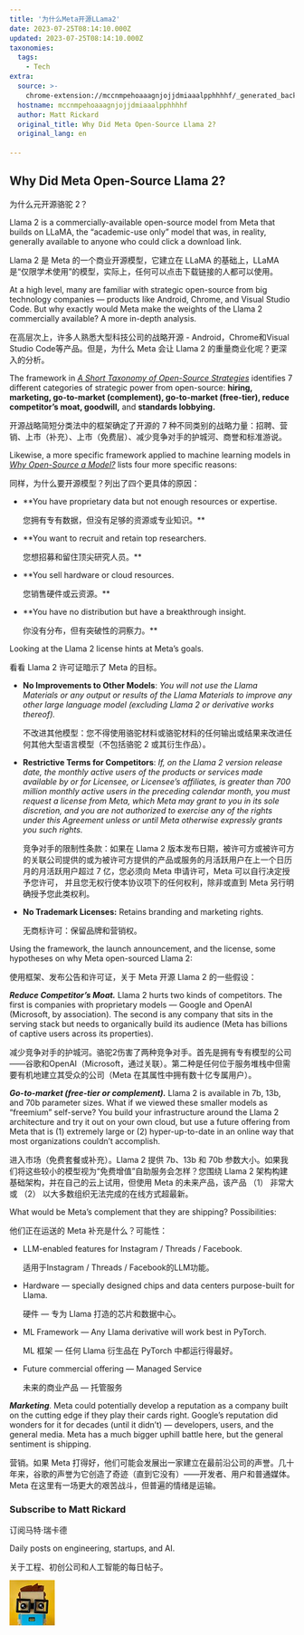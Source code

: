 ```yaml
---
title: '为什么Meta开源LLama2'
date: 2023-07-25T08:14:10.000Z
updated: 2023-07-25T08:14:10.000Z
taxonomies:
  tags:
    - Tech
extra:
  source: >-
    chrome-extension://mccnmpehoaaagnjojjdmiaaalpphhhhf/_generated_background_page.html
  hostname: mccnmpehoaaagnjojjdmiaaalpphhhhf
  author: Matt Rickard
  original_title: Why Did Meta Open-Source Llama 2?
  original_lang: en

---
```


## Why Did Meta Open-Source Llama 2?  

为什么元开源骆驼 2？

Llama 2 is a commercially-available open-source model from Meta that builds on LLaMA, the “academic-use only” model that was, in reality, generally available to anyone who could click a download link.  

Llama 2 是 Meta 的一个商业开源模型，它建立在 LLaMA 的基础上，LLaMA 是“仅限学术使用”的模型，实际上，任何可以点击下载链接的人都可以使用。

At a high level, many are familiar with strategic open-source from big technology companies — products like Android, Chrome, and Visual Studio Code. But why exactly would Meta make the weights of the Llama 2 commercially available? A more in-depth analysis.  

在高层次上，许多人熟悉大型科技公司的战略开源 - Android，Chrome和Visual Studio Code等产品。但是，为什么 Meta 会让 Llama 2 的重量商业化呢？更深入的分析。

The framework in _[A Short Taxonomy of Open-Source Strategies](https://matt-rickard.com/short-taxonomy-of-open-source-strategies)_ identifies 7 different categories of strategic power from open-source: **hiring, marketing, go-to-market (complement), go-to-market (free-tier), reduce competitor’s moat, goodwill,** and **standards lobbying.**  

开源战略简短分类法中的框架确定了开源的 7 种不同类别的战略力量：招聘、营销、上市（补充）、上市（免费层）、减少竞争对手的护城河、商誉和标准游说。

Likewise, a more specific framework applied to machine learning models in _[Why Open-Source a Model?](https://matt-rickard.com/why-open-source-a-model)_ lists four more specific reasons:   

同样，为什么要开源模型？列出了四个更具体的原因：

-   **You have proprietary data but not enough resources or expertise.  
    
    您拥有专有数据，但没有足够的资源或专业知识。**
    
-   **You want to recruit and retain top researchers.  
    
    您想招募和留住顶尖研究人员。**
    
-   **You sell hardware or cloud resources.  
    
    您销售硬件或云资源。**
    
-   **You have no distribution but have a breakthrough insight.  
    
    你没有分布，但有突破性的洞察力。**
    

Looking at the Llama 2 license hints at Meta’s goals.  

看看 Llama 2 许可证暗示了 Meta 的目标。

-   **No Improvements to Other Models**: _You will not use the Llama Materials or any output or results of the Llama Materials to improve any other large language model (excluding Llama 2 or derivative works thereof)._  
    
    不改进其他模型：您不得使用骆驼材料或骆驼材料的任何输出或结果来改进任何其他大型语言模型（不包括骆驼 2 或其衍生作品）。
    
-   **Restrictive Terms for Competitors**: _If, on the Llama 2 version release date, the monthly active users of the products or services made available by or for Licensee, or Licensee’s affiliates, is greater than 700 million monthly active users in the preceding calendar month, you must request a license from Meta, which Meta may grant to you in its sole discretion, and you are not authorized to exercise any of the rights under this Agreement unless or until Meta otherwise expressly grants you such rights._  
    
    竞争对手的限制性条款：如果在 Llama 2 版本发布日期，被许可方或被许可方的关联公司提供的或为被许可方提供的产品或服务的月活跃用户在上一个日历月的月活跃用户超过 7 亿，您必须向 Meta 申请许可，Meta 可以自行决定授予您许可， 并且您无权行使本协议项下的任何权利，除非或直到 Meta 另行明确授予您此类权利。
    
-   **No Trademark Licenses:** Retains branding and marketing rights.  
    
    无商标许可：保留品牌和营销权。
    

Using the framework, the launch announcement, and the license, some hypotheses on why Meta open-sourced Llama 2:  

使用框架、发布公告和许可证，关于 Meta 开源 Llama 2 的一些假设：

_**Reduce Competitor’s Moat.**_ Llama 2 hurts two kinds of competitors. The first is companies with proprietary models — Google and OpenAI (Microsoft, by association). The second is any company that sits in the serving stack but needs to organically build its audience (Meta has billions of captive users across its properties).   

减少竞争对手的护城河。骆驼2伤害了两种竞争对手。首先是拥有专有模型的公司——谷歌和OpenAI（Microsoft，通过关联）。第二种是任何位于服务堆栈中但需要有机地建立其受众的公司（Meta 在其属性中拥有数十亿专属用户）。

_**Go-to-market (free-tier or complement).**_ Llama 2 is available in 7b, 13b, and 70b parameter sizes. What if we viewed these smaller models as “freemium” self-serve? You build your infrastructure around the Llama 2 architecture and try it out on your own cloud, but use a future offering from Meta that is (1) extremely large or (2) hyper-up-to-date in an online way that most organizations couldn’t accomplish.   

进入市场（免费套餐或补充）。Llama 2 提供 7b、13b 和 70b 参数大小。如果我们将这些较小的模型视为“免费增值”自助服务会怎样？您围绕 Llama 2 架构构建基础架构，并在自己的云上试用，但使用 Meta 的未来产品，该产品 （1） 非常大或 （2） 以大多数组织无法完成的在线方式超最新。

What would be Meta’s complement that they are shipping? Possibilities:  

他们正在运送的 Meta 补充是什么？可能性：

-   LLM-enabled features for Instagram / Threads / Facebook.  
    
    适用于Instagram / Threads / Facebook的LLM功能。
    
-   Hardware — specially designed chips and data centers purpose-built for Llama.  
    
    硬件 — 专为 Llama 打造的芯片和数据中心。
    
-   ML Framework — Any Llama derivative will work best in PyTorch.  
    
    ML 框架 — 任何 Llama 衍生品在 PyTorch 中都运行得最好。
    
-   Future commercial offering — Managed Service  
    
    未来的商业产品 — 托管服务
    

_**Marketing**._ Meta could potentially develop a reputation as a company built on the cutting edge if they play their cards right. Google’s reputation did wonders for it for decades (until it didn’t) — developers, users, and the general media. Meta has a much bigger uphill battle here, but the general sentiment is shipping.  

营销。如果 Meta 打得好，他们可能会发展出一家建立在最前沿公司的声誉。几十年来，谷歌的声誉为它创造了奇迹（直到它没有）——开发者、用户和普通媒体。Meta 在这里有一场更大的艰苦战斗，但普遍的情绪是运输。

### Subscribe to Matt Rickard  

订阅马特·瑞卡德

Daily posts on engineering, startups, and AI.  

关于工程、初创公司和人工智能的每日帖子。

[![](https3A2F2Fsubstack-post-media.s3.amazonaws.com2Fpublic2Fimages2Fdf6bed7c-8df3-4dd9-98fa-73a38abd958c_1125x1122.jpeg)](https://substack.com/profile/5339722-alex-gorischek?utm_source=post-reactions-face)
